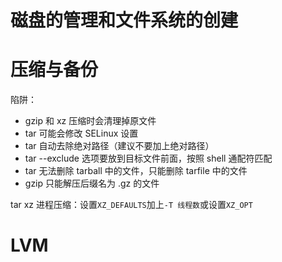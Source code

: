 # 磁盘的管理和文件系统的创建



# 压缩与备份

陷阱：

- gzip 和 xz 压缩时会清理掉原文件
- tar 可能会修改 SELinux 设置
- tar 自动去除绝对路径（建议不要加上绝对路径）
- tar --exclude 选项要放到目标文件前面，按照 shell 通配符匹配
- tar 无法删除 tarball 中的文件，只能删除 tarfile 中的文件
- gzip 只能解压后缀名为 .gz 的文件



tar xz 进程压缩：设置`XZ_DEFAULTS`加上`-T 线程数`或设置`XZ_OPT`



# LVM


